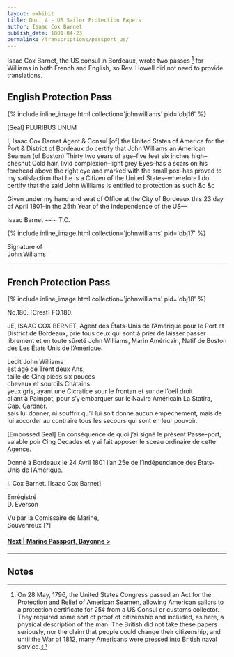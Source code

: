 ```yaml
---
layout: exhibit
title: Doc. 4 - US Sailor Protection Papers
author: Isaac Cox Barnet
publish_date: 1801-04-23
permalink: /transcriptions/passport_us/
---
```


Isaac Cox Barnet, the US consul in Bordeaux, wrote two passes [^1] for Williams in both French and English, so Rev. Howell did not need to provide translations.

## English Protection Pass

{% include inline_image.html collection='johnwilliams' pid='obj16' %}

[Seal] PLURIBUS UNUM

I, Isaac Cox Barnet Agent & Consul [of] the United States of America for the Port & District of Bordeaux do certify that John Williams an American Seaman (of Boston) Thirty two years of age–five feet six inches high–chesnut Cold hair, livid complexion–light grey Eyes–has a scars on his forehead above the right eye and marked with the small pox–has proved to my satisfaction that he is a Citizen of the United States–wherefore I do certify that the said John Williams is entitled to protection as such &c &c

Given under my hand and seat of Office at the City of Bordeaux this 23 day of April 1801–in the 25th Year of the Independence of the US—

Isaac Barnet ~~~ T.O.

{% include inline_image.html collection='johnwilliams' pid='obj17' %}

Signature of  
John Willams

---

## French Protection Pass

{% include inline_image.html collection='johnwilliams' pid='obj18' %}

No.180. [Crest] FQ.180.

JE, ISAAC COX BERNET, Agent des États-Unis de l’Amérique pour le Port et District de Bordeaux, prie tous ceux qui sont à prier de laisser passer librement et en toute sûreté John Williams, Marin Américain, Natif de Boston des Les États Unis de l’Amerique.

Ledit John Williams  
est âgé de Trent deux Ans,  
taille de Cinq piéds six pouces  
cheveux et sourcils Chátains  
yeux gris, ayant une Cicratice sour le frontan et sur de l’oeil droit  
allant à Paimpot, pour s’y embarquer sur le Navire Américain La Statira, Cap. Gardner.  
sais lui donner, ni souffrir qu’il lui soit donné aucun empèchement, mais de lui accorder au contraire tous les secours qui sont en leur pouvoir.

[Embossed Seal] En conséquence de quoi j’ai signé le présent Passe-port, valable poir Cing Decades et y ai fait apposer le sceau ordinaire de cette Agence.

Donné à Bordeaux le 24 Avril 1801 l’an 25e de l’indépendance des États-Unis de l’Amérique.

I. Cox Barnet. [Isaac Cox Barnet]



Enrégistré  
D. Everson

Vu par la Comissaire de Marine,  
Souvenreux [?]

#### [Next | Marine Passport, Bayonne >](https://gyups.github.io/johnwilliams/transcriptions/passport_bayonne/)

---

## Notes

[^1]: On 28 May, 1796, the United States Congress passed an Act for the Protection and Relief of American Seamen, allowing American sailors to a protection certificate for 25¢ from a US Consul or customs collector. They required some sort of proof of citizenship and included, as here, a physical description of the man. The British did not take these papers seriously, nor the claim that people could change their citizenship, and until the War of 1812, many Americans were pressed into British naval service.
